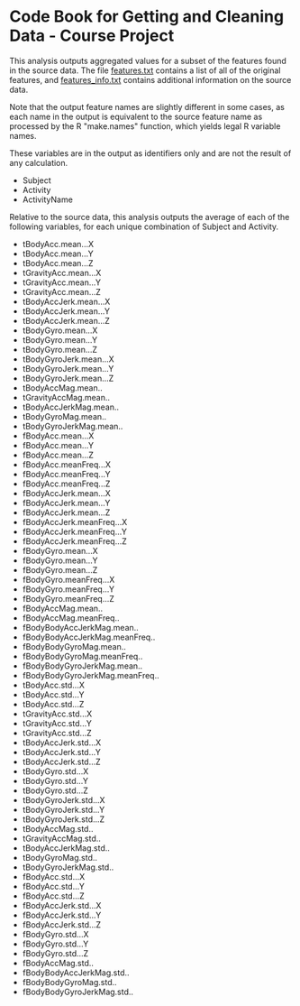 # Code Book for Getting and Cleaning Data - Course Project

This analysis outputs aggregated values for a subset of the features found in the
source data.  The file [features.txt](https://github.com/mindcrime/GettingCleaningData/blob/master/data/features.txt)
contains a list of all of the original features, and [features_info.txt](https://github.com/mindcrime/GettingCleaningData/blob/master/data/features_info.txt) contains additional information on the source data.

Note that the output feature names are slightly different in some cases, as each name in the output
is equivalent to the source feature name as processed by the R "make.names" function, which yields
legal R variable names.  


These variables are in the output as identifiers only and are not the result of any calculation.
* Subject
* Activity
* ActivityName


Relative to the source data, this analysis outputs the average of each of the following
variables, for each unique combination of Subject and Activity.


* tBodyAcc.mean...X
* tBodyAcc.mean...Y
* tBodyAcc.mean...Z
* tGravityAcc.mean...X
* tGravityAcc.mean...Y
* tGravityAcc.mean...Z
* tBodyAccJerk.mean...X
* tBodyAccJerk.mean...Y
* tBodyAccJerk.mean...Z
* tBodyGyro.mean...X
* tBodyGyro.mean...Y
* tBodyGyro.mean...Z
* tBodyGyroJerk.mean...X
* tBodyGyroJerk.mean...Y
* tBodyGyroJerk.mean...Z
* tBodyAccMag.mean..
* tGravityAccMag.mean..
* tBodyAccJerkMag.mean..
* tBodyGyroMag.mean..
* tBodyGyroJerkMag.mean..
* fBodyAcc.mean...X
* fBodyAcc.mean...Y
* fBodyAcc.mean...Z
* fBodyAcc.meanFreq...X
* fBodyAcc.meanFreq...Y
* fBodyAcc.meanFreq...Z
* fBodyAccJerk.mean...X
* fBodyAccJerk.mean...Y
* fBodyAccJerk.mean...Z
* fBodyAccJerk.meanFreq...X
* fBodyAccJerk.meanFreq...Y
* fBodyAccJerk.meanFreq...Z
* fBodyGyro.mean...X
* fBodyGyro.mean...Y
* fBodyGyro.mean...Z
* fBodyGyro.meanFreq...X
* fBodyGyro.meanFreq...Y
* fBodyGyro.meanFreq...Z
* fBodyAccMag.mean..
* fBodyAccMag.meanFreq..
* fBodyBodyAccJerkMag.mean..
* fBodyBodyAccJerkMag.meanFreq..
* fBodyBodyGyroMag.mean..
* fBodyBodyGyroMag.meanFreq..
* fBodyBodyGyroJerkMag.mean..
* fBodyBodyGyroJerkMag.meanFreq..
* tBodyAcc.std...X
* tBodyAcc.std...Y
* tBodyAcc.std...Z
* tGravityAcc.std...X
* tGravityAcc.std...Y
* tGravityAcc.std...Z
* tBodyAccJerk.std...X
* tBodyAccJerk.std...Y
* tBodyAccJerk.std...Z
* tBodyGyro.std...X
* tBodyGyro.std...Y
* tBodyGyro.std...Z
* tBodyGyroJerk.std...X
* tBodyGyroJerk.std...Y
* tBodyGyroJerk.std...Z 
* tBodyAccMag.std.. 
* tGravityAccMag.std.. 
* tBodyAccJerkMag.std.. 
* tBodyGyroMag.std.. 
* tBodyGyroJerkMag.std.. 
* fBodyAcc.std...X 
* fBodyAcc.std...Y 
* fBodyAcc.std...Z 
* fBodyAccJerk.std...X 
* fBodyAccJerk.std...Y 
* fBodyAccJerk.std...Z 
* fBodyGyro.std...X 
* fBodyGyro.std...Y 
* fBodyGyro.std...Z 
* fBodyAccMag.std.. 
* fBodyBodyAccJerkMag.std.. 
* fBodyBodyGyroMag.std.. 
* fBodyBodyGyroJerkMag.std..
